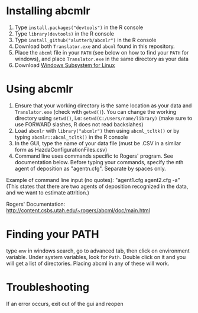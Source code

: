 # Installing abcmlr
1. Type `install.packages("devtools")` in the R console
2. Type `library(devtools)` in the R console
3. Type `install_github("alutterb/abcmlr")` in the R console
4. Download both `Translator.exe` and `abcml` found in this repository.
5. Place the `abcml` file in your `PATH` (see below on how to find your `PATH` for windows), and place `Translator.exe` in the same directory as your data
6. Download [Windows Subsystem for Linux](https://docs.microsoft.com/en-us/windows/wsl/install-win10) 

# Using abcmlr
1. Ensure that your working directory is the same location as your data and `Translator.exe` (check with `getwd()`). You can change the working directory using `setwd()`, i.e: `setwd(C:/Users/name/library)` (make sure to use FORWARD slashes, R does not read backslahes)
2. Load `abcmlr` with `library("abcmlr")` then using `abcml_tcltk()` or by typing `abcmlr::abcml_tcltk()` in the R console
3. In the GUI, type the name of your data file (must be .CSV in a similar form as HazdaConfigurationFiles.csv) 
4. Command line uses commands specific to Rogers' program. See documentation below. Before typing your commands, specify the nth agent of deposition as "agentn.cfg". Separate by spaces only. 

Example of command line input (no quotes): "agent1.cfg agent2.cfg -a"
(This states that there are two agents of deposition recognized in the data, and we want to estimate attrition.)

Rogers' Documentation: http://content.csbs.utah.edu/~rogers/abcml/doc/main.html

# Finding your PATH

type `env` in windows search, go to advanced tab, then click on environment variable. Under system variables, look for `Path`. Double click on it and you will get a list of directories. Placing abcml in any of these will work.

# Troubleshooting
If an error occurs, exit out of the gui and reopen
